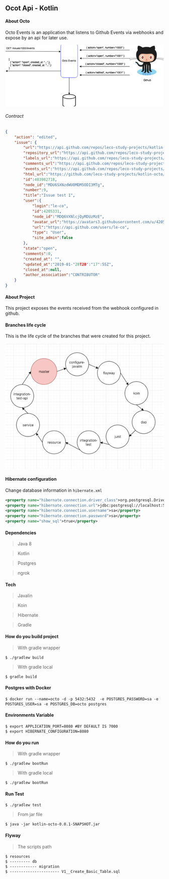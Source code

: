 ## Ocot Api - Kotlin

#### About Octo

Octo Events is an application that listens to Github Events via webhooks and expose by an api for later use.

![Octo](img/octo.png)

###### Contract

```json
{
    "action": "edited", 
    "issue": {
        "url":"https://api.github.com/repos/leco-study-projects/kotlin-octo/issues/9", 
        "repository_url":"https://api.github.com/repos/leco-study-projects/kotlin-octo", 
        "labels_url":"https://api.github.com/repos/leco-study-projects/kotlin-octo/issues/9/labels{/name}", 
        "comments_url":"https://api.github.com/repos/leco-study-projects/kotlin-octo/issues/9/comments", 
        "events_url":"https://api.github.com/repos/leco-study-projects/kotlin-octo/issues/9/events", 
        "html_url":"https://github.com/leco-study-projects/kotlin-octo/issues/9", 
        "id":403982718, 
        "node_id":"MDU6SXNzdWU0MDM5ODI3MTg", 
        "number":9, 
        "title":"Issue test 1", 
        "user":{
            "login":"le-co", 
            "id":4205331, 
            "node_id":"MDQ6VXNlcjQyMDUzMzE", 
            "avatar_url":"https://avatars3.githubusercontent.com/u/4205331?",  
            "url":"https://api.github.com/users/le-co", 
            "type": "User", 
            "site_admin":false
        },  
        "state":"open", 
        "comments":0, 
        "created_at": "", 
        "updated_at":"2019-01-"28T20":"17":55Z", 
        "closed_at":null, 
        "author_association":"CONTRIBUTOR"
    }
}

```

#### About Project

This project exposes the events received from the webhook configured in github. 

####  Branches life cycle

This is the life cycle of the branches that were created for this project.

![Octo](img/branch.png)


#### Hibernate configuration

Change database information in `hibernate.xml`

```xml
<property name="hibernate.connection.driver_class">org.postgresql.Driver</property>
<property name="hibernate.connection.url">jdbc:postgresql://localhost:5432/octo4</property>
<property name="hibernate.connection.username">sa</property>
<property name="hibernate.connection.password">sa</property>
<property name="show_sql">true</property>
```


#### Dependencies

> Java 8

> Kotlin 

> Postgres

> ngrok

#### Tech

> Javalin

> Koin

> Hibernate

> Gradle

#### How do you build project

> With gradle wrapper

```shell
$ ./gradlew build
```

> With gradle local

```shell
$ gradle build
```

#### Postgres with Docker

```shell
$ docker run --name=octo -d -p 5432:5432  -e POSTGRES_PASSWORD=sa -e POSTGRES_USER=sa -e POSTGRES_DB=octo postgres
```

#### Environments Variable

```shell
$ export APPLICATION_PORT=8080 #BY DEFAULT IS 7000
$ export HIBERNATE_CONFIGURATION=8080
```


#### How do you run 

> With gradle wrapper

```shell
$ ./gradlew bootRun
```

> With gradle local

```shell
$ ./gradlew bootRun
```

#### Run Test

 ```shell
 $ ./gradlew test
 ```

> From jar file

```shell
$ java -jar kotlin-octo-0.0.1-SNAPSHOT.jar
```

#### Flyway
 
> The scripts path

```shell
$ resources
$ --------- db
$ ------------ migration
$ ---------------------- V1__Create_Basic_Table.sql
```
